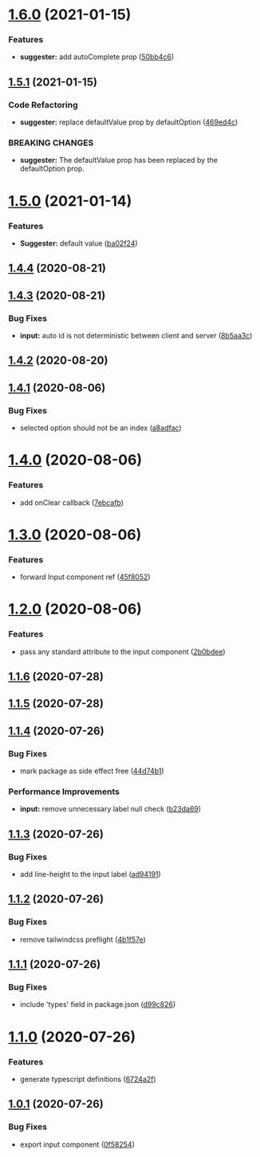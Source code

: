 # [1.6.0](https://github.com/wtchnm/react-suggester/compare/v1.5.1...v1.6.0) (2021-01-15)


### Features

* **suggester:** add autoComplete prop ([50bb4c6](https://github.com/wtchnm/react-suggester/commit/50bb4c6fab5f908e3eccbaf656b440ccfb0c8c43))

## [1.5.1](https://github.com/wtchnm/react-suggester/compare/v1.5.0...v1.5.1) (2021-01-15)


### Code Refactoring

* **suggester:** replace defaultValue prop by defaultOption ([469ed4c](https://github.com/wtchnm/react-suggester/commit/469ed4c3a4bda20322fd0e8597300f3e24c57055))


### BREAKING CHANGES

* **suggester:** The defaultValue prop has been replaced by the defaultOption prop.

# [1.5.0](https://github.com/wtchnm/react-suggester/compare/v1.4.4...v1.5.0) (2021-01-14)


### Features

* **Suggester:** default value ([ba02f24](https://github.com/wtchnm/react-suggester/commit/ba02f2473539ed20f944a64cfafcf15e82314081))

## [1.4.4](https://github.com/wtchnm/react-suggester/compare/v1.4.3...v1.4.4) (2020-08-21)

## [1.4.3](https://github.com/wtchnm/react-suggester/compare/v1.4.2...v1.4.3) (2020-08-21)


### Bug Fixes

* **input:** auto id is not deterministic between client and server ([8b5aa3c](https://github.com/wtchnm/react-suggester/commit/8b5aa3cf8829f4d14a22a9817f8fc4d71444e5b0))

## [1.4.2](https://github.com/wtchnm/react-suggester/compare/v1.4.1...v1.4.2) (2020-08-20)

## [1.4.1](https://github.com/wtchnm/react-suggester/compare/v1.4.0...v1.4.1) (2020-08-06)


### Bug Fixes

* selected option should not be an index ([a8adfac](https://github.com/wtchnm/react-suggester/commit/a8adfac299e443b4ffa8134882c824cfeb5307fb))

# [1.4.0](https://github.com/wtchnm/react-suggester/compare/v1.3.0...v1.4.0) (2020-08-06)


### Features

* add onClear callback ([7ebcafb](https://github.com/wtchnm/react-suggester/commit/7ebcafbdbd6679750a4532ea4adcf0274157fb86))

# [1.3.0](https://github.com/wtchnm/react-suggester/compare/v1.2.0...v1.3.0) (2020-08-06)


### Features

* forward Input component ref ([45f8052](https://github.com/wtchnm/react-suggester/commit/45f805278cf34ad08c7cc795da26a17b51cdb1f6))

# [1.2.0](https://github.com/wtchnm/react-suggester/compare/v1.1.6...v1.2.0) (2020-08-06)


### Features

* pass any standard attribute to the input component ([2b0bdee](https://github.com/wtchnm/react-suggester/commit/2b0bdee6ae049faf2fb9d3710340cb104420747b))

## [1.1.6](https://github.com/wtchnm/react-suggester/compare/v1.1.5...v1.1.6) (2020-07-28)

## [1.1.5](https://github.com/wtchnm/react-suggester/compare/v1.1.4...v1.1.5) (2020-07-28)

## [1.1.4](https://github.com/wtchnm/react-suggester/compare/v1.1.3...v1.1.4) (2020-07-26)


### Bug Fixes

* mark package as side effect free ([44d74b1](https://github.com/wtchnm/react-suggester/commit/44d74b1ff7c32d5029acb1079d2b776f83d77754))


### Performance Improvements

* **input:** remove unnecessary label null check ([b23da69](https://github.com/wtchnm/react-suggester/commit/b23da691156c00eb5f8be16e5592f422eb373d14))

## [1.1.3](https://github.com/wtchnm/react-suggester/compare/v1.1.2...v1.1.3) (2020-07-26)


### Bug Fixes

* add line-height to the input label ([ad94191](https://github.com/wtchnm/react-suggester/commit/ad94191c32a22bc5e20c741af781f9ccbe924414))

## [1.1.2](https://github.com/wtchnm/react-suggester/compare/v1.1.1...v1.1.2) (2020-07-26)


### Bug Fixes

* remove tailwindcss preflight ([4b1f57e](https://github.com/wtchnm/react-suggester/commit/4b1f57eb6175d5d74816e521927b8f734002fc2b))

## [1.1.1](https://github.com/wtchnm/react-suggester/compare/v1.1.0...v1.1.1) (2020-07-26)


### Bug Fixes

* include 'types' field in package.json ([d99c826](https://github.com/wtchnm/react-suggester/commit/d99c82687bc11bfd1f1cfdd773044d615261937c))

# [1.1.0](https://github.com/wtchnm/react-suggester/compare/v1.0.1...v1.1.0) (2020-07-26)


### Features

* generate typescript definitions ([6724a2f](https://github.com/wtchnm/react-suggester/commit/6724a2fc07943eb7c68317c42f75e9cfeddd955c))

## [1.0.1](https://github.com/wtchnm/react-suggester/compare/v1.0.0...v1.0.1) (2020-07-26)


### Bug Fixes

* export input component ([0f58254](https://github.com/wtchnm/react-suggester/commit/0f582547f3c12c231ad1b11057234e8a60fcde53))
